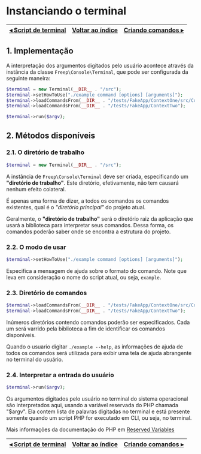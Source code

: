 # Instanciando o terminal

[◂ Script de terminal](02-script-de-terminal.md) | [Voltar ao índice](indice.md) | [Criando comandos ▸](04-criando-comandos.md)
-- | -- | --

## 1. Implementação

A interpretação dos argumentos digitados pelo usuário acontece através da instância da classe `Freep\Console\Terminal`, que pode ser configurada da seguinte maneira:

```php
$terminal = new Terminal(__DIR__ . "/src");
$terminal->setHowToUse("./example command [options] [arguments]");
$terminal->loadCommandsFrom(__DIR__ . "/tests/FakeApp/ContextOne/src/Commands");
$terminal->loadCommandsFrom(__DIR__ . "/tests/FakeApp/ContextTwo");

$terminal->run($argv);
```

## 2. Métodos disponíveis

### 2.1. O diretório de trabalho

```php
$terminal = new Terminal(__DIR__ . "/src");
```

A instância de `Freep\Console\Terminal` deve ser criada, especificando um **"diretório de trabalho"**. Este diretório, efetivamente, não tem causará nenhum efeito colateral.

É apenas uma forma de dizer, a todos os comandos os comandos existentes, qual é o *"diretório principal"* do projeto atual.

Geralmente, o **"diretório de trabalho"** será o diretório raiz da aplicação que usará a biblioteca para interpretar seus comandos. Dessa forma, os comandos poderão saber onde se encontra a estrutura do projeto.

### 2.2. O modo de usar

```php
$terminal->setHowToUse("./example command [options] [arguments]");
```

Especifica a mensagem de ajuda sobre o formato do comando. Note que leva em consideração
o nome do script atual, ou seja, `example`.

### 2.3. Diretório de comandos

```php
$terminal->loadCommandsFrom(__DIR__ . "/tests/FakeApp/ContextOne/src/Commands");
$terminal->loadCommandsFrom(__DIR__ . "/tests/FakeApp/ContextTwo");
```

Inúmeros diretórios contendo comandos poderão ser especificados. Cada um será varrido pela biblioteca a fim de identificar os comandos disponíveis.

Quando o usuario digitar `./example --help`, as informações de ajuda de todos os comandos será utilizada para exibir uma tela de ajuda abrangente no terminal do usuário.

### 2.4. Interpretar a entrada do usuário

```php
$terminal->run($argv);
```

Os argumentos digitados pelo usuário no terminal do sistema operacional são interpretados
aqui, usando a variável reservada do PHP chamada "$argv". Ela contem  lista de palavras
digitadas no terminal e está presente somente quando um script PHP for executado em CLI,
ou seja, no terminal.

Mais informações da documentação do PHP em [Reserved Variables](https://www.php.net/manual/pt_BR/reserved.variables.argv.php)

[◂ Script de terminal](02-script-de-terminal.md) | [Voltar ao índice](indice.md) | [Criando comandos ▸](04-criando-comandos.md)
-- | -- | --
